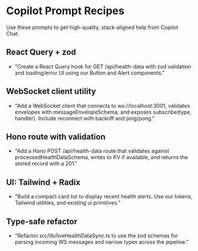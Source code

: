 # Copilot Prompt Recipes

Use these prompts to get high-quality, stack-aligned help from Copilot Chat.

## React Query + zod

- "Create a React Query hook for GET /api/health-data with zod validation and loading/error UI using our Button and Alert components."

## WebSocket client utility

- "Add a WebSocket client that connects to ws://localhost:3001, validates envelopes with messageEnvelopeSchema, and exposes subscribe(type, handler). Include reconnect with backoff and ping/pong."

## Hono route with validation

- "Add a Hono POST /api/health-data route that validates against processedHealthDataSchema, writes to KV if available, and returns the stored record with a 201."

## UI: Tailwind + Radix

- "Build a compact card list to display recent health alerts. Use our tokens, Tailwind utilities, and existing ui primitives."

## Type-safe refactor

- "Refactor src/lib/liveHealthDataSync.ts to use the zod schemas for parsing incoming WS messages and narrow types across the pipeline."
